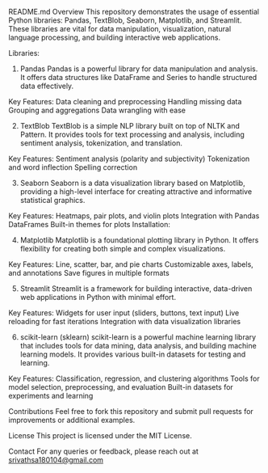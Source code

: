 README.md
Overview
This repository demonstrates the usage of essential Python libraries: Pandas, TextBlob, Seaborn, Matplotlib, and Streamlit. These libraries are vital for data manipulation, visualization, natural language processing, and building interactive web applications.

Libraries:

1. Pandas
Pandas is a powerful library for data manipulation and analysis. It offers data structures like DataFrame and Series to handle structured data effectively.

Key Features:
Data cleaning and preprocessing
Handling missing data
Grouping and aggregations
Data wrangling with ease

2. TextBlob
TextBlob is a simple NLP library built on top of NLTK and Pattern. It provides tools for text processing and analysis, including sentiment analysis, tokenization, and translation.

Key Features:
Sentiment analysis (polarity and subjectivity)
Tokenization and word inflection
Spelling correction

3. Seaborn
Seaborn is a data visualization library based on Matplotlib, providing a high-level interface for creating attractive and informative statistical graphics.

Key Features:
Heatmaps, pair plots, and violin plots
Integration with Pandas DataFrames
Built-in themes for plots
Installation:

4. Matplotlib
Matplotlib is a foundational plotting library in Python. It offers flexibility for creating both simple and complex visualizations.

Key Features:
Line, scatter, bar, and pie charts
Customizable axes, labels, and annotations
Save figures in multiple formats

5. Streamlit
Streamlit is a framework for building interactive, data-driven web applications in Python with minimal effort.

Key Features:
Widgets for user input (sliders, buttons, text input)
Live reloading for fast iterations
Integration with data visualization libraries

6. scikit-learn (sklearn)
scikit-learn is a powerful machine learning library that includes tools for data mining, data analysis, and building machine learning models. It provides various built-in datasets for testing and learning.

Key Features:
Classification, regression, and clustering algorithms
Tools for model selection, preprocessing, and evaluation
Built-in datasets for experiments and learning

Contributions
Feel free to fork this repository and submit pull requests for improvements or additional examples.

License
This project is licensed under the MIT License.

Contact
For any queries or feedback, please reach out at srivathsa180104@gmail.com








